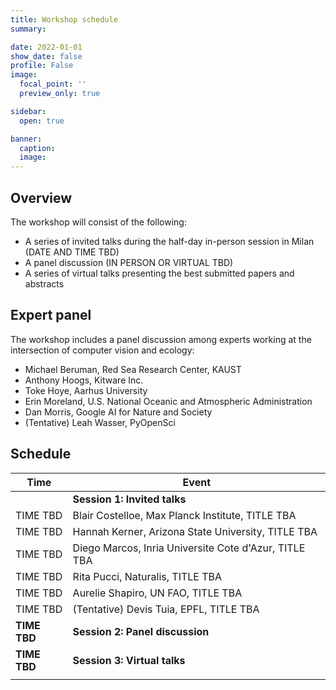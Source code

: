 ```yaml
---
title: Workshop schedule
summary:

date: 2022-01-01
show_date: false
profile: False
image:
  focal_point: ''
  preview_only: true

sidebar:
  open: true

banner:
  caption:
  image:
---
```


## Overview

The workshop will consist of the following:
- A series of invited talks during the half-day in-person session in Milan (DATE AND TIME TBD)
- A panel discussion (IN PERSON OR VIRTUAL TBD)
- A series of virtual talks presenting the best submitted papers and abstracts

## Expert panel

The workshop includes a panel discussion among experts working at the intersection of computer vision and ecology:

- Michael Beruman, Red Sea Research Center, KAUST
- Anthony Hoogs, Kitware Inc.
- Toke Hoye, Aarhus University
- Erin Moreland, U.S. National Oceanic and Atmospheric Administration
- Dan Morris, Google AI for Nature and Society
- (Tentative) Leah Wasser, PyOpenSci


## Schedule

| Time | Event |
|-|-|
|  | **Session 1: Invited talks** |
| TIME TBD | Blair Costelloe, Max Planck Institute, TITLE TBA |
| TIME TBD | Hannah Kerner, Arizona State University, TITLE TBA |
| TIME TBD | Diego Marcos, Inria Universite Cote d'Azur, TITLE TBA |
| TIME TBD | Rita Pucci, Naturalis, TITLE TBA |
| TIME TBD | Aurelie Shapiro, UN FAO, TITLE TBA |
| TIME TBD | (Tentative) Devis Tuia, EPFL, TITLE TBA |
| **TIME TBD** | **Session 2: Panel discussion** |
| **TIME TBD** | **Session 3: Virtual talks** |
|||